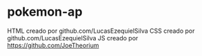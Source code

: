 # pokemon-ap
HTML creado por github.com/LucasEzequielSilva
CSS creado por github.com/LucasEzequielSilva
JS creado por https://github.com/JoeTheorium

